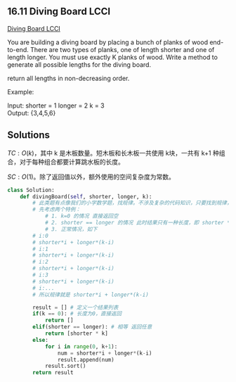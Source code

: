 ## 16.11 Diving Board LCCI  
[Diving Board LCCI](https://leetcode.cn/problems/diving-board-lcci/)  

You are building a diving board by placing a bunch of planks of wood end-to-end. There are two types of planks, one of length shorter and one of length longer. You must use exactly K planks of wood. Write a method to generate all possible lengths for the diving board.

return all lengths in non-decreasing order.

Example:

Input: 
shorter = 1
longer = 2
k = 3  
Output:  {3,4,5,6}

## Solutions  
$TC: O(k)$，其中 k 是木板数量。短木板和长木板一共使用 k块，一共有 k+1 种组合，对于每种组合都要计算跳水板的长度。

$SC: O(1)$。除了返回值以外，额外使用的空间复杂度为常数。
```python
class Solution:
	def divingBoard(self, shorter, longer, k):
		# 此类题有点像我们的小学数学题，找规律。不涉及复杂的代码知识，只要找到规律，翻译成代码就很简单
		# 先考虑两个特例：
			# 1. k=0 的情况 直接返回空
			# 2. shorter == longer 的情况 此时结果只有一种长度，即 shorter * k 或 longer * k 
			# 3. 正常情况，如下
		# i:0
		# shorter*i + longer*(k-i)
		# i:1
		# shorter*i + longer*(k-i)
		# i:2
		# shorter*i + longer*(k-i)
		# i:3
		# shorter*i + longer*(k-i)
		# i:...
        # 所以规律就是 shorter*i + longer*(k-i)

		result = [] # 定义一个结果列表 
		if(k == 0): # 长度为0，直接返回
			return []
		elif(shorter == longer): # 相等 返回任意
			return [shorter * k]
		else:
			for i in range(0, k+1):
				num = shorter*i + longer*(k-i)
				result.append(num)
			result.sort()
		return result
```